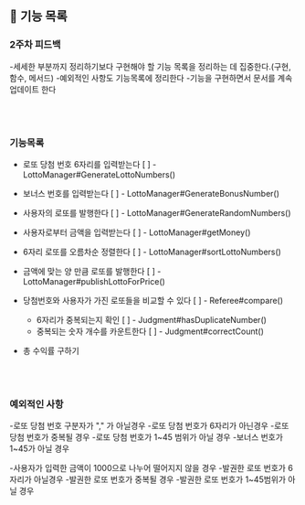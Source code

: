 ## 🚀 기능 목록

### 2주차 피드백
-세세한 부분까지 정리하기보다 구현해야 할 기능 목록을 정리하는 데 집중한다.(구현, 함수, 메서드)
-예외적인 사항도 기능목록에 정리한다
-기능을 구현하면서 문서를 계속 업데이트 한다

<br><br>
### 기능목록
- 로또 당첨 번호 6자리를 입력받는다 [ ] - LottoManager#GenerateLottoNumbers()
- 보너스 번호를 입력받는다 [ ] -  LottoManager#GenerateBonusNumber()


- 사용자의 로또를 발행한다 [ ] - LottoManager#GenerateRandomNumbers()
- 사용자로부터 금액을 입력받는다 [ ] - LottoManager#getMoney()
- 6자리 로또를 오름차순 정렬한다 [ ] - LottoManager#sortLottoNumbers()
- 금액에 맞는 양 만큼 로또를 발행한다 [ ] - LottoManager#publishLottoForPrice()


- 당첨번호와 사용자가 가진 로또들을 비교할 수 있다 [ ] - Referee#compare()
  - 6자리가 중복되는지 확인 [ ] - Judgment#hasDuplicateNumber()
  - 중복되는 숫자 개수를 카운트한다 [ ] - Judgment#correctCount()


- 총 수익률 구하기



<br><br>
### 예외적인 사항
-로또 당첨 번호 구분자가 "," 가 아닐경우
-로또 당첨 번호가 6자리가 아닌경우
-로또 당첨 번호가 중복될 경우
-로또 당첨 번호가 1~45 범위가 아닐 경우
-보너스 번호가 1~45가 아닐 경우

-사용자가 입력한 금액이 1000으로 나누어 떨어지지 않을 경우
-발권한 로또 번호가 6자리가 아닐경우
-발권한 로또 번호가 중복될 경우
-발권한 로또 번호가 1~45범위가 아닐 경우